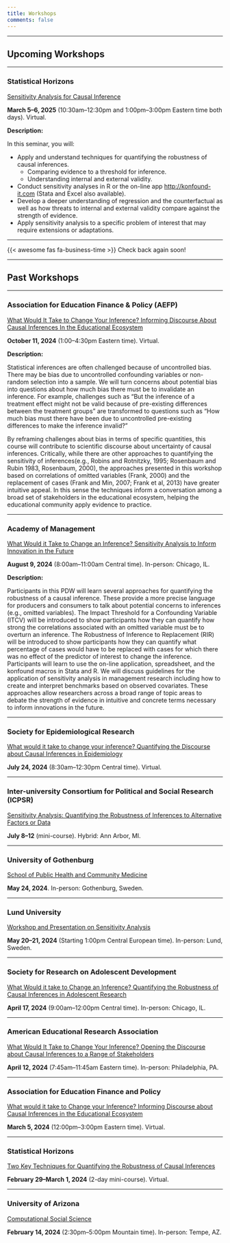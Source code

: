 ```yaml
---
title: Workshops
comments: false
---
```




---

## Upcoming Workshops

---


### Statistical Horizons

[Sensitivity Analysis for Causal Inference](https://statisticalhorizons.com/seminars/sensitivity-analysis-causal-inference/) 

**March 5&#8211;6, 2025** (10:30am&#8211;12:30pm and 1:00pm&#8211;3:00pm Eastern time both days). Virtual.

**Description:**

In this seminar, you will:

- Apply and understand techniques for quantifying the robustness of causal inferences.
  - Comparing evidence to a threshold for inference.
  - Understanding internal and external validity.
- Conduct sensitivity analyses in R or the on-line app http://konfound-it.com (Stata and Excel also available).
- Develop a deeper understanding of regression and the counterfactual as well as how threats to internal and external validity compare against the strength of evidence.
- Apply sensitivity analysis to a specific problem of interest that may require extensions or adaptations.

---



{{< awesome fas fa-business-time >}} Check back again soon!



---

## Past Workshops

---



### Association for Education Finance & Policy (AEFP)

[What Would It Take to Change Your Inference? Informing Discourse About Causal Inferences In the Educational Ecosystem](https://aefpweb.org/ev_calendar_day.asp?date=10%2F11%2F24&eventid=82)

**October 11, 2024** (1:00&#8211;4:30pm Eastern time). Virtual.

**Description:**

Statistical inferences are often challenged because of uncontrolled bias.  There may be bias due to uncontrolled confounding variables or non-random selection into a sample.  We will turn concerns about potential bias into questions about how much bias there must be to invalidate an inference. For example, challenges such as “But the inference of a treatment effect might not be valid because of pre-existing differences between the treatment groups” are transformed to questions such as “How much bias must there have been due to uncontrolled pre-existing differences to make the inference invalid?”

By reframing challenges about bias in terms of specific quantities, this course will contribute to scientific discourse about uncertainty of causal inferences.  Critically, while there are other approaches to quantifying the sensitivity of inferences(e.g., Robins and Rotnitzky, 1995; Rosenbaum and Rubin 1983, Rosenbaum, 2000), the approaches presented in this workshop based on correlations of omitted variables (Frank, 2000) and the replacement of cases (Frank and Min, 2007; Frank et al, 2013) have greater intuitive appeal.  In this sense the techniques inform a conversation among a broad set of stakeholders in the educational ecosystem, helping the educational community apply evidence to practice.

---



### Academy of Management

[What Would it Take to Change an Inference? Sensitivity Analysis to Inform Innovation in the Future](https://aom2024.eventscribe.net/agenda.asp?pfp=days&day=8/9/2024&theday=Friday&h=Friday%20August%209&BCFO=P%7CG) 

**August 9, 2024** (8:00am&#8211;11:00am Central time). In-person: Chicago, IL.

**Description:**

Participants in this PDW will learn several approaches for quantifying the robustness of a causal inference. These provide a more precise language for producers and consumers to talk about potential concerns to inferences (e.g., omitted variables). The Impact Threshold for a Confounding Variable (ITCV) will be introduced to show participants how they can quantify how strong the correlations associated with an omitted variable must be to overturn an inference. The Robustness of Inference to Replacement (RIR) will be introduced to show participants how they can quantify what percentage of cases would have to be replaced with cases for which there was no effect of the predictor of interest to change the inference. Participants will learn to use the on-line application, spreadsheet, and the konfound macros in Stata and R. We will discuss guidelines for the application of sensitivity analysis in management research including how to create and interpret benchmarks based on observed covariates. These approaches allow researchers across a broad range of topic areas to debate the strength of evidence in intuitive and concrete terms necessary to inform innovations in the future.

---



### Society for Epidemiological Research

[What would it take to change your inference? Quantifying the Discourse about Causal Inferences in Epidemiology](https://epiresearch.org/annual-meeting/2024-meeting/2024-workshops/)

**July 24, 2024** (8:30am&#8211;12:30pm Central time). Virtual.

---



### Inter-university Consortium for Political and Social Research (ICPSR)

[Sensitivity Analysis: Quantifying the Robustness of Inferences to Alternative Factors or Data](https://www.icpsr.umich.edu/web/pages/sumprog/courses/short-workshops.html)

**July 8&#8211;12** (mini-course). Hybrid: Ann Arbor, MI.

---



### University of Gothenburg

[School of Public Health and Community Medicine](https://www.gu.se/en/medicine/about-us/school-of-public-health-and-community-medicine)

**May 24, 2024**. In-person: Gothenburg, Sweden.

---



### Lund University

[Workshop and Presentation on Sensitivity Analysis](https://www.sam.lu.se/en/calendar/workshop-and-presentation-sensitivity-analysis)

**May 20&#8211;21, 2024** (Starting 1:00pm Central European time). In-person: Lund, Sweden.

---



### Society for Research on Adolescent Development

[What Would it take to Change an Inference? Quantifying the Robustness of Causal Inferences in Adolescent Research](https://www.s-r-a.org/annual-meeting-2024---what-would-it-take-to-change-an-inference--quantifying-the-robustness-of-causal-inferences-in-adolescent-research)

**April 17, 2024** (9:00am&#8211;12:00pm Central time). In-person: Chicago, IL.

---



### American Educational Research Association

[What Would It Take to Change Your Inference? Opening the Discourse about Causal Inferences to a Range of Stakeholders](https://www.aera.net/Events-Meetings/2024-Annual-Meeting/Program-Information/Professional-Development#What%20Would%20It%20Take%20to%20Change%20your%20Inference?%20Opening%20the%20Discourse%20about%20Causal%20Inferences%20to%20a%20Range%20of%20Stakeholders)

**April 12, 2024** (7:45am&#8211;11:45am Eastern time). In-person: Philadelphia, PA.

---



### Association for Education Finance and Policy

[What would it take to Change your Inference? Informing Discourse about Causal Inferences in the Educational Ecosystem](https://aefpweb.org/ev_calendar_day.asp?date=3%2F5%2F24&eventid=68)

**March 5, 2024** (12:00pm&#8211;3:00pm Eastern time). Virtual.

---



### Statistical Horizons

[Two Key Techniques for Quantifying the Robustness of Causal Inferences](https://statisticalhorizons.com/seminars/two-key-techniques-for-quantifying-the-robustness-of-causal-inferences/)

**February 29&#8211;March 1, 2024** (2-day mini-course). Virtual.

---



### University of Arizona

[Computational Social Science](https://css.arizona.edu/)

**February 14, 2024** (2:30pm&#8211;5:00pm Mountain time). In-person: Tempe, AZ.
